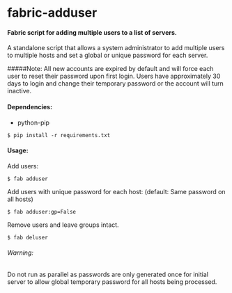 fabric-adduser
==============

#### Fabric script for adding multiple users to a list of servers. 
A standalone script that allows a system administrator to add multiple users 
to multiple hosts and set a global or unique password for each server.

#####Note:
All new accounts are expired by default and will force each user to reset
their password upon first login. Users have approximately 30 days to login
and change their temporary password or the account will turn inactive.


#### Dependencies:

- python-pip

```
$ pip install -r requirements.txt
```

#### Usage:

Add users:

```
$ fab adduser
```

Add users with unique password for each host:
(default: Same password on all hosts)

```
$ fab adduser:gp=False
```

Remove users and leave groups intact.

```
$ fab deluser
```

###### Warning: 
Do not run as parallel as passwords are only generated once for initial server
to allow global temporary password for all hosts being processed.

